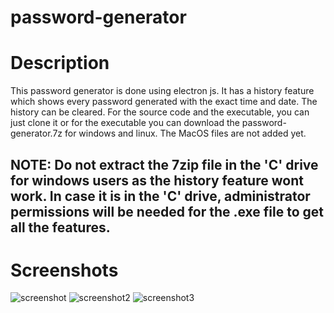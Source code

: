 # password-generator 
# Description
This password generator is done using electron js. It has a history feature which shows every password generated with the exact time and date. The history can be 
cleared. For the source code and the executable, you can just clone it or for the executable you can download the password-generator.7z for windows and linux. The MacOS files are not added yet. 
## NOTE: Do not extract the 7zip file in the 'C' drive for windows users as the history feature wont work. In case it is in the 'C' drive, administrator permissions will be needed for the .exe file to get all the features. 

# Screenshots
![screenshot](https://user-images.githubusercontent.com/63499687/96692596-d8090980-13a3-11eb-8d50-3ea5e0581f52.png)
![screenshot2](https://user-images.githubusercontent.com/63499687/96692724-01c23080-13a4-11eb-867b-23973977fd37.png)
![screenshot3](https://user-images.githubusercontent.com/63499687/96692745-08e93e80-13a4-11eb-81ef-d16de2999777.png)
